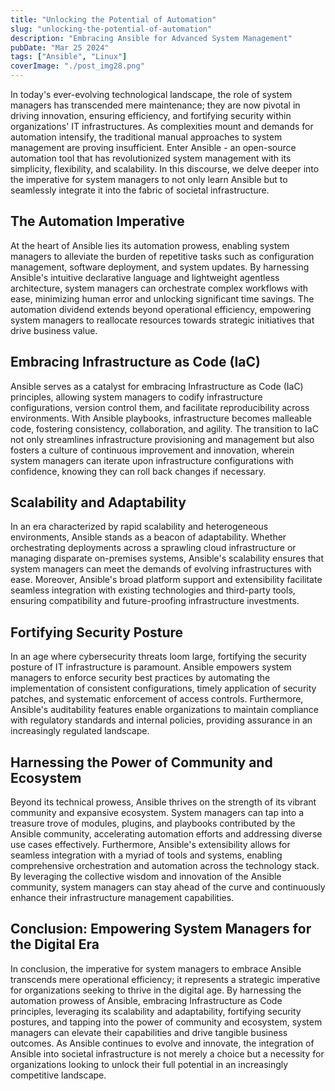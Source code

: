 ```yaml
---
title: "Unlocking the Potential of Automation"
slug: "unlocking-the-potential-of-automation"
description: "Embracing Ansible for Advanced System Management"
pubDate: "Mar 25 2024"
tags: ["Ansible", "Linux"]
coverImage: "./post_img28.png"
---
```


In today's ever-evolving technological landscape, the role of system managers has transcended mere maintenance; they are now pivotal in driving innovation, ensuring efficiency, and fortifying security within organizations' IT infrastructures. As complexities mount and demands for automation intensify, the traditional manual approaches to system management are proving insufficient. Enter Ansible - an open-source automation tool that has revolutionized system management with its simplicity, flexibility, and scalability. In this discourse, we delve deeper into the imperative for system managers to not only learn Ansible but to seamlessly integrate it into the fabric of societal infrastructure.

## The Automation Imperative

At the heart of Ansible lies its automation prowess, enabling system managers to alleviate the burden of repetitive tasks such as configuration management, software deployment, and system updates. By harnessing Ansible's intuitive declarative language and lightweight agentless architecture, system managers can orchestrate complex workflows with ease, minimizing human error and unlocking significant time savings. The automation dividend extends beyond operational efficiency, empowering system managers to reallocate resources towards strategic initiatives that drive business value.

## Embracing Infrastructure as Code (IaC)

Ansible serves as a catalyst for embracing Infrastructure as Code (IaC) principles, allowing system managers to codify infrastructure configurations, version control them, and facilitate reproducibility across environments. With Ansible playbooks, infrastructure becomes malleable code, fostering consistency, collaboration, and agility. The transition to IaC not only streamlines infrastructure provisioning and management but also fosters a culture of continuous improvement and innovation, wherein system managers can iterate upon infrastructure configurations with confidence, knowing they can roll back changes if necessary.

## Scalability and Adaptability

In an era characterized by rapid scalability and heterogeneous environments, Ansible stands as a beacon of adaptability. Whether orchestrating deployments across a sprawling cloud infrastructure or managing disparate on-premises systems, Ansible's scalability ensures that system managers can meet the demands of evolving infrastructures with ease. Moreover, Ansible's broad platform support and extensibility facilitate seamless integration with existing technologies and third-party tools, ensuring compatibility and future-proofing infrastructure investments.

## Fortifying Security Posture

In an age where cybersecurity threats loom large, fortifying the security posture of IT infrastructure is paramount. Ansible empowers system managers to enforce security best practices by automating the implementation of consistent configurations, timely application of security patches, and systematic enforcement of access controls. Furthermore, Ansible's auditability features enable organizations to maintain compliance with regulatory standards and internal policies, providing assurance in an increasingly regulated landscape.

## Harnessing the Power of Community and Ecosystem

Beyond its technical prowess, Ansible thrives on the strength of its vibrant community and expansive ecosystem. System managers can tap into a treasure trove of modules, plugins, and playbooks contributed by the Ansible community, accelerating automation efforts and addressing diverse use cases effectively. Furthermore, Ansible's extensibility allows for seamless integration with a myriad of tools and systems, enabling comprehensive orchestration and automation across the technology stack. By leveraging the collective wisdom and innovation of the Ansible community, system managers can stay ahead of the curve and continuously enhance their infrastructure management capabilities.

## Conclusion: Empowering System Managers for the Digital Era

In conclusion, the imperative for system managers to embrace Ansible transcends mere operational efficiency; it represents a strategic imperative for organizations seeking to thrive in the digital age. By harnessing the automation prowess of Ansible, embracing Infrastructure as Code principles, leveraging its scalability and adaptability, fortifying security postures, and tapping into the power of community and ecosystem, system managers can elevate their capabilities and drive tangible business outcomes. As Ansible continues to evolve and innovate, the integration of Ansible into societal infrastructure is not merely a choice but a necessity for organizations looking to unlock their full potential in an increasingly competitive landscape.